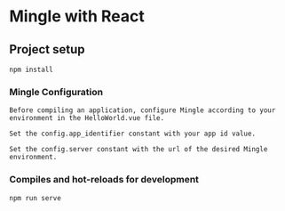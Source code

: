 # Mingle with React

## Project setup
```
npm install
```

### Mingle Configuration
```
Before compiling an application, configure Mingle according to your environment in the HelloWorld.vue file.

Set the config.app_identifier constant with your app id value.

Set the config.server constant with the url of the desired Mingle environment.
```

### Compiles and hot-reloads for development
```
npm run serve
```